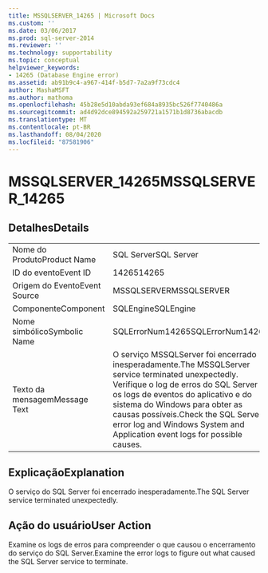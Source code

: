 ```yaml
---
title: MSSQLSERVER_14265 | Microsoft Docs
ms.custom: ''
ms.date: 03/06/2017
ms.prod: sql-server-2014
ms.reviewer: ''
ms.technology: supportability
ms.topic: conceptual
helpviewer_keywords:
- 14265 (Database Engine error)
ms.assetid: ab91b9c4-a967-414f-b5d7-7a2a9f73cdc4
author: MashaMSFT
ms.author: mathoma
ms.openlocfilehash: 45b28e5d10abda93ef684a8935bc526f7740486a
ms.sourcegitcommit: ad4d92dce894592a259721a1571b1d8736abacdb
ms.translationtype: MT
ms.contentlocale: pt-BR
ms.lasthandoff: 08/04/2020
ms.locfileid: "87581906"
---
```

# <a name="mssqlserver_14265"></a><span data-ttu-id="3253b-102">MSSQLSERVER_14265</span><span class="sxs-lookup"><span data-stu-id="3253b-102">MSSQLSERVER_14265</span></span>
    
## <a name="details"></a><span data-ttu-id="3253b-103">Detalhes</span><span class="sxs-lookup"><span data-stu-id="3253b-103">Details</span></span>  
  
|||  
|-|-|  
|<span data-ttu-id="3253b-104">Nome do Produto</span><span class="sxs-lookup"><span data-stu-id="3253b-104">Product Name</span></span>|<span data-ttu-id="3253b-105">SQL Server</span><span class="sxs-lookup"><span data-stu-id="3253b-105">SQL Server</span></span>|  
|<span data-ttu-id="3253b-106">ID do evento</span><span class="sxs-lookup"><span data-stu-id="3253b-106">Event ID</span></span>|<span data-ttu-id="3253b-107">14265</span><span class="sxs-lookup"><span data-stu-id="3253b-107">14265</span></span>|  
|<span data-ttu-id="3253b-108">Origem do Evento</span><span class="sxs-lookup"><span data-stu-id="3253b-108">Event Source</span></span>|<span data-ttu-id="3253b-109">MSSQLSERVER</span><span class="sxs-lookup"><span data-stu-id="3253b-109">MSSQLSERVER</span></span>|  
|<span data-ttu-id="3253b-110">Componente</span><span class="sxs-lookup"><span data-stu-id="3253b-110">Component</span></span>|<span data-ttu-id="3253b-111">SQLEngine</span><span class="sxs-lookup"><span data-stu-id="3253b-111">SQLEngine</span></span>|  
|<span data-ttu-id="3253b-112">Nome simbólico</span><span class="sxs-lookup"><span data-stu-id="3253b-112">Symbolic Name</span></span>|<span data-ttu-id="3253b-113">SQLErrorNum14265</span><span class="sxs-lookup"><span data-stu-id="3253b-113">SQLErrorNum14265</span></span>|  
|<span data-ttu-id="3253b-114">Texto da mensagem</span><span class="sxs-lookup"><span data-stu-id="3253b-114">Message Text</span></span>|<span data-ttu-id="3253b-115">O serviço MSSQLServer foi encerrado inesperadamente.</span><span class="sxs-lookup"><span data-stu-id="3253b-115">The MSSQLServer service terminated unexpectedly.</span></span> <span data-ttu-id="3253b-116">Verifique o log de erros do SQL Server e os logs de eventos do aplicativo e do sistema do Windows para obter as causas possíveis.</span><span class="sxs-lookup"><span data-stu-id="3253b-116">Check the SQL Server error log and Windows System and Application event logs for possible causes.</span></span>|  
  
## <a name="explanation"></a><span data-ttu-id="3253b-117">Explicação</span><span class="sxs-lookup"><span data-stu-id="3253b-117">Explanation</span></span>  
 <span data-ttu-id="3253b-118">O serviço do SQL Server foi encerrado inesperadamente.</span><span class="sxs-lookup"><span data-stu-id="3253b-118">The SQL Server service terminated unexpectedly.</span></span>  
  
## <a name="user-action"></a><span data-ttu-id="3253b-119">Ação do usuário</span><span class="sxs-lookup"><span data-stu-id="3253b-119">User Action</span></span>  
 <span data-ttu-id="3253b-120">Examine os logs de erros para compreender o que causou o encerramento do serviço do SQL Server.</span><span class="sxs-lookup"><span data-stu-id="3253b-120">Examine the error logs to figure out what caused the SQL Server service to terminate.</span></span>  
  
  
